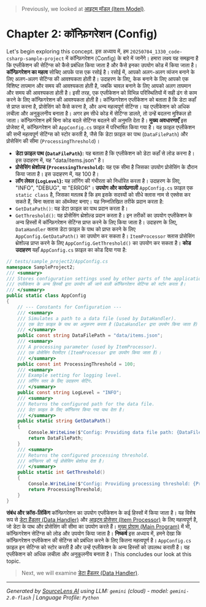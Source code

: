 > Previously, we looked at [आइटम मॉडल (Item Model)](02_आइटम-मॉडल-item-model.md).

# Chapter 2: कॉन्फ़िगरेशन (Config)
Let's begin exploring this concept. इस अध्याय में, हम `20250704_1330_code-csharp-sample-project` में कॉन्फ़िगरेशन (Config) के बारे में जानेंगे। हमारा लक्ष्य यह समझना है कि एप्लीकेशन की सेटिंग्स को कैसे प्रबंधित किया जाता है और कैसे इनका उपयोग कोड में किया जाता है।
**कॉन्फ़िगरेशन का महत्व**
सोचिए आपके पास एक रसोई है। रसोई में, आपको अलग-अलग व्यंजन बनाने के लिए अलग-अलग सेटिंग्स की आवश्यकता होती है। उदाहरण के लिए, केक बनाने के लिए आपको एक विशिष्ट तापमान और समय की आवश्यकता होती है, जबकि चावल बनाने के लिए आपको अलग तापमान और समय की आवश्यकता होती है। इसी तरह, एक एप्लीकेशन को विभिन्न परिस्थितियों में सही ढंग से काम करने के लिए कॉन्फ़िगरेशन की आवश्यकता होती है। कॉन्फ़िगरेशन एप्लीकेशन को बताता है कि डेटा कहाँ से प्राप्त करना है, प्रोसेसिंग को कैसे करना है, और अन्य महत्वपूर्ण सेटिंग्स। यह एप्लीकेशन को अधिक लचीला और अनुकूलनीय बनाता है।  अगर हम सीधे कोड में सेटिंग्स डालते, तो उन्हें बदलना मुश्किल हो जाता। कॉन्फ़िगरेशन हमें बिना कोड बदले सेटिंग्स बदलने की अनुमति देता है।
**मुख्य अवधारणाएँ**
इस प्रोजेक्ट में, कॉन्फ़िगरेशन को `AppConfig.cs` फ़ाइल में परिभाषित किया गया है। यह फ़ाइल एप्लीकेशन की सभी महत्वपूर्ण सेटिंग्स को स्टोर करती है, जैसे कि डेटा फ़ाइल का पाथ (`DataFilePath`) और प्रोसेसिंग की सीमा (`ProcessingThreshold`)।
*   **डेटा फ़ाइल पाथ (`DataFilePath`):** यह बताता है कि एप्लीकेशन को डेटा कहाँ से लोड करना है। इस उदाहरण में, यह "data/items.json" है।
*   **प्रोसेसिंग थ्रेशोल्ड (`ProcessingThreshold`):** यह एक सीमा है जिसका उपयोग प्रोसेसिंग के दौरान किया जाता है। इस उदाहरण में, यह 100 है।
*   **लॉग लेवल (`LogLevel`):** यह लॉगिंग की गंभीरता को निर्धारित करता है। उदाहरण के लिए, "INFO", "DEBUG", या "ERROR"।
**उपयोग और कार्यप्रणाली**
`AppConfig.cs` फ़ाइल एक `static class` है, जिसका मतलब है कि हम इसके सदस्यों को सीधे क्लास नाम से एक्सेस कर सकते हैं, बिना क्लास का ऑब्जेक्ट बनाए। यह निम्नलिखित तरीके प्रदान करता है:
*   `GetDataPath()`: यह डेटा फ़ाइल का पाथ प्रदान करता है।
*   `GetThreshold()`: यह प्रोसेसिंग थ्रेशोल्ड प्रदान करता है।
इन तरीकों का उपयोग एप्लीकेशन के अन्य हिस्सों में कॉन्फ़िगरेशन सेटिंग्स प्राप्त करने के लिए किया जाता है। उदाहरण के लिए, `DataHandler` क्लास डेटा फ़ाइल के पाथ को प्राप्त करने के लिए `AppConfig.GetDataPath()` का उपयोग कर सकता है। `ItemProcessor` क्लास प्रोसेसिंग थ्रेशोल्ड प्राप्त करने के लिए `AppConfig.GetThreshold()` का उपयोग कर सकता है।
**कोड उदाहरण**
यहाँ `AppConfig.cs` फ़ाइल का कोड दिया गया है:
```csharp
// tests/sample_project2/AppConfig.cs
namespace SampleProject2;
/// <summary>
/// Stores configuration settings used by other parts of the application.
/// एप्लीकेशन के अन्य हिस्सों द्वारा उपयोग की जाने वाली कॉन्फ़िगरेशन सेटिंग्स को स्टोर करता है।
/// </summary>
public static class AppConfig
{
    // --- Constants for Configuration ---
    /// <summary>
    /// Simulates a path to a data file (used by DataHandler).
    /// एक डेटा फ़ाइल के पाथ का अनुकरण करता है (DataHandler द्वारा उपयोग किया जाता है)।
    /// </summary>
    public const string DataFilePath = "data/items.json";
    /// <summary>
    /// A processing parameter (used by ItemProcessor).
    /// एक प्रोसेसिंग पैरामीटर (ItemProcessor द्वारा उपयोग किया जाता है)।
    /// </summary>
    public const int ProcessingThreshold = 100;
    /// <summary>
    /// Example setting for logging level.
    /// लॉगिंग स्तर के लिए उदाहरण सेटिंग.
    /// </summary>
    public const string LogLevel = "INFO";
    /// <summary>
    /// Returns the configured path for the data file.
    /// डेटा फ़ाइल के लिए कॉन्फ़िगर किया गया पाथ देता है।
    /// </summary>
    public static string GetDataPath()
    {
        Console.WriteLine($"Config: Providing data file path: {DataFilePath}");
        return DataFilePath;
    }
    /// <summary>
    /// Returns the configured processing threshold.
    /// कॉन्फ़िगर की गई प्रोसेसिंग थ्रेशोल्ड देता है।
    /// </summary>
    public static int GetThreshold()
    {
        Console.WriteLine($"Config: Providing processing threshold: {ProcessingThreshold}");
        return ProcessingThreshold;
    }
}
```
**संबंध और क्रॉस-लिंकिंग**
कॉन्फ़िगरेशन का उपयोग एप्लीकेशन के कई हिस्सों में किया जाता है। यह विशेष रूप से [डेटा हैंडलर (Data Handler)](04_डेटा-हैंडलर-data-handler.md) और [आइटम प्रोसेसर (Item Processor)](05_आइटम-प्रोसेसर-item-processor.md) के लिए महत्वपूर्ण है, जो डेटा के पाथ और प्रोसेसिंग की सीमा का उपयोग करते हैं।  [मुख्य प्रोग्राम (Main Program)](07_मुख्य-प्रोग्राम-main-program.md) में भी, कॉन्फ़िगरेशन सेटिंग्स को लोड और उपयोग किया जाता है।
**निष्कर्ष**
इस अध्याय में, हमने देखा कि कॉन्फ़िगरेशन एप्लीकेशन की सेटिंग्स को प्रबंधित करने के लिए कितना महत्वपूर्ण है। `AppConfig.cs` फ़ाइल इन सेटिंग्स को स्टोर करती है और उन्हें एप्लीकेशन के अन्य हिस्सों को उपलब्ध कराती है। यह एप्लीकेशन को अधिक लचीला और अनुकूलनीय बनाता है।
This concludes our look at this topic.

> Next, we will examine [डेटा हैंडलर (Data Handler)](04_डेटा-हैंडलर-data-handler.md).


---

*Generated by [SourceLens AI](https://github.com/openXFlow/sourceLensAI) using LLM: `gemini` (cloud) - model: `gemini-2.0-flash` | Language Profile: `Python`*